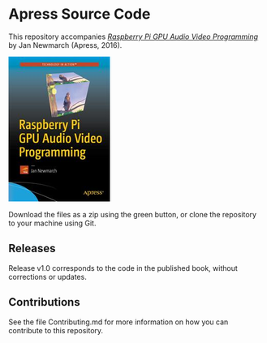 # Apress Source Code

This repository accompanies [*Raspberry Pi GPU Audio Video Programming*](http://www.apress.com/9781484224717) by Jan Newmarch (Apress, 2016).

![Cover image](9781484224717.jpg)

Download the files as a zip using the green button, or clone the repository to your machine using Git.

## Releases

Release v1.0 corresponds to the code in the published book, without corrections or updates.

## Contributions

See the file Contributing.md for more information on how you can contribute to this repository.
